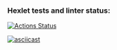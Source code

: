 ### Hexlet tests and linter status:
[![Actions Status](https://github.com/Terzia/python-project-50/workflows/hexlet-check/badge.svg)](https://github.com/Terzia/python-project-50/actions)

[![asciicast](https://asciinema.org/a/V3WHQhIfMSGKqAPUByS34INYS.svg)](https://asciinema.org/a/V3WHQhIfMSGKqAPUByS34INYS)
